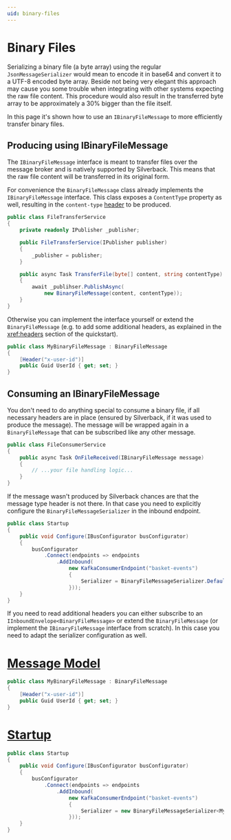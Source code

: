 ```yaml
---
uid: binary-files
---
```


# Binary Files

Serializing a binary file (a byte array) using the regular `JsonMessageSerializer` would mean to encode it in base64 and convert it to a UTF-8 encoded byte array. Beside not being very elegant this approach may cause you some trouble when integrating with other systems expecting the raw file content. This procedure would also result in the transferred byte array to be approximately a 30% bigger than the file itself.

In this page it's shown how to use an `IBinaryFileMessage` to more efficiently transfer binary files.

## Producing using IBinaryFileMessage

The `IBinaryFileMessage` interface is meant to transfer files over the message broker and is natively supported by Silverback. This means that the raw file content will be transferred in its original form.

For convenience the `BinaryFileMessage` class already implements the `IBinaryFileMessage` interface. This class exposes a `ContentType` property as well, resulting in the `content-type` [header](xref:headers) to be produced.

```csharp
public class FileTransferService
{
    private readonly IPublisher _publisher;

    public FileTransferService(IPublisher publisher)
    {
        _publisher = publisher;
    }

    public async Task TransferFile(byte[] content, string contentType)
    {
        await _publihser.PublishAsync(
            new BinaryFileMessage(content, contentType));
    }
}
```

Otherwise you can implement the interface yourself or extend the `BinaryFileMessage` (e.g. to add some additional headers, as explained in the <xref:headers> section of the quickstart).

```csharp
public class MyBinaryFileMessage : BinaryFileMessage
{
    [Header("x-user-id")]
    public Guid UserId { get; set; }
}
```

## Consuming an IBinaryFileMessage

You don't need to do anything special to consume a binary file, if all necessary headers are in place (ensured by Silverback, if it was used to produce the message). The message will be wrapped again in a `BinaryFileMessage` that can be subscribed like any other message.

```csharp
public class FileConsumerService
{
    public async Task OnFileReceived(IBinaryFileMessage message)
    {
        // ...your file handling logic...
    }
}
```

If the message wasn't produced by Silverback chances are that the message type header is not there. In that case you need to explicitly configure the `BinaryFileMessageSerializer` in the inbound endpoint.

```csharp
public class Startup
{
    public void Configure(IBusConfigurator busConfigurator)
    {
        busConfigurator
            .Connect(endpoints => endpoints
                .AddInbound(
                    new KafkaConsumerEndpoint("basket-events")
                    {
                        Serializer = BinaryFileMessageSerializer.Default
                    }));
    }
}
```

If you need to read additional headers you can either subscribe to an `IInboundEnvelope<BinaryFileMessage>` or extend the `BinaryFileMessage` (or implement the `IBinaryFileMessage` interface from scratch). In this case you need to adapt the serializer configuration as well.

# [Message Model](#tab/custommodel)
```csharp
public class MyBinaryFileMessage : BinaryFileMessage
{
    [Header("x-user-id")]
    public Guid UserId { get; set; }
}
```
# [Startup](#tab/custommodel-startup)
```csharp
public class Startup
{
    public void Configure(IBusConfigurator busConfigurator)
    {
        busConfigurator
            .Connect(endpoints => endpoints
                .AddInbound(
                    new KafkaConsumerEndpoint("basket-events")
                    {
                        Serializer = new BinaryFileMessageSerializer<MyBinaryFileMessage>()
                    }));
    }
}
```

